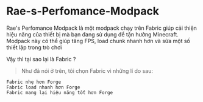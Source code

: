 # Rae-s-Perfomance-Modpack
Rae's Perfomance Modpack là một modpack chạy trên Fabric giúp cải thiện hiệu năng của thiết bị mà bạn đang sử dụng để tận hưởng Minecraft. Modpack này có thể giúp tăng FPS, load chunk nhanh hơn và sửa một số thiết lập trong trò chơi

Vậy thì tại sao lại là Fabric ?
  > Như đã nói ở trên, tôi chọn Fabric vì những lí do sau:
    
    Fabric nhẹ hơn Forge
    Fabric load nhanh hơn Forge
    Fabric mang lại hiệu năng tốt hơn Forge

